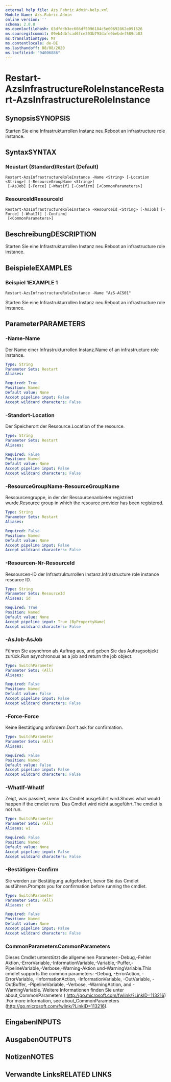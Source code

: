 ```yaml
---
external help file: Azs.Fabric.Admin-help.xml
Module Name: Azs.Fabric.Admin
online version: ''
schema: 2.0.0
ms.openlocfilehash: 03dfddb3ec666df5096184c5e00692862e091626
ms.sourcegitcommit: 09eb4dbfcad6fce303b793dafe9bebdef589db03
ms.translationtype: MT
ms.contentlocale: de-DE
ms.lasthandoff: 08/08/2020
ms.locfileid: "94006886"
---
```

# <span data-ttu-id="b09bb-101">Restart-AzsInfrastructureRoleInstance</span><span class="sxs-lookup"><span data-stu-id="b09bb-101">Restart-AzsInfrastructureRoleInstance</span></span>

## <span data-ttu-id="b09bb-102">Synopsis</span><span class="sxs-lookup"><span data-stu-id="b09bb-102">SYNOPSIS</span></span>
<span data-ttu-id="b09bb-103">Starten Sie eine Infrastrukturrollen Instanz neu.</span><span class="sxs-lookup"><span data-stu-id="b09bb-103">Reboot an infrastructure role instance.</span></span>

## <span data-ttu-id="b09bb-104">Syntax</span><span class="sxs-lookup"><span data-stu-id="b09bb-104">SYNTAX</span></span>

### <span data-ttu-id="b09bb-105">Neustart (Standard)</span><span class="sxs-lookup"><span data-stu-id="b09bb-105">Restart (Default)</span></span>
```
Restart-AzsInfrastructureRoleInstance -Name <String> [-Location <String>] [-ResourceGroupName <String>]
 [-AsJob] [-Force] [-WhatIf] [-Confirm] [<CommonParameters>]
```

### <span data-ttu-id="b09bb-106">ResourceId</span><span class="sxs-lookup"><span data-stu-id="b09bb-106">ResourceId</span></span>
```
Restart-AzsInfrastructureRoleInstance -ResourceId <String> [-AsJob] [-Force] [-WhatIf] [-Confirm]
 [<CommonParameters>]
```

## <span data-ttu-id="b09bb-107">Beschreibung</span><span class="sxs-lookup"><span data-stu-id="b09bb-107">DESCRIPTION</span></span>
<span data-ttu-id="b09bb-108">Starten Sie eine Infrastrukturrollen Instanz neu.</span><span class="sxs-lookup"><span data-stu-id="b09bb-108">Reboot an infrastructure role instance.</span></span>

## <span data-ttu-id="b09bb-109">Beispiele</span><span class="sxs-lookup"><span data-stu-id="b09bb-109">EXAMPLES</span></span>

### <span data-ttu-id="b09bb-110">Beispiel 1</span><span class="sxs-lookup"><span data-stu-id="b09bb-110">EXAMPLE 1</span></span>
```
Restart-AzsInfrastructureRoleInstance -Name "AzS-ACS01"
```

<span data-ttu-id="b09bb-111">Starten Sie eine Infrastrukturrollen Instanz neu.</span><span class="sxs-lookup"><span data-stu-id="b09bb-111">Reboot an infrastructure role instance.</span></span>

## <span data-ttu-id="b09bb-112">Parameter</span><span class="sxs-lookup"><span data-stu-id="b09bb-112">PARAMETERS</span></span>

### <span data-ttu-id="b09bb-113">-Name</span><span class="sxs-lookup"><span data-stu-id="b09bb-113">-Name</span></span>
<span data-ttu-id="b09bb-114">Der Name einer Infrastrukturrollen Instanz.</span><span class="sxs-lookup"><span data-stu-id="b09bb-114">Name of an infrastructure role instance.</span></span>

```yaml
Type: String
Parameter Sets: Restart
Aliases:

Required: True
Position: Named
Default value: None
Accept pipeline input: False
Accept wildcard characters: False
```

### <span data-ttu-id="b09bb-115">-Standort</span><span class="sxs-lookup"><span data-stu-id="b09bb-115">-Location</span></span>
<span data-ttu-id="b09bb-116">Der Speicherort der Ressource.</span><span class="sxs-lookup"><span data-stu-id="b09bb-116">Location of the resource.</span></span>

```yaml
Type: String
Parameter Sets: Restart
Aliases:

Required: False
Position: Named
Default value: None
Accept pipeline input: False
Accept wildcard characters: False
```

### <span data-ttu-id="b09bb-117">-ResourceGroupName</span><span class="sxs-lookup"><span data-stu-id="b09bb-117">-ResourceGroupName</span></span>
<span data-ttu-id="b09bb-118">Ressourcengruppe, in der der Ressourcenanbieter registriert wurde.</span><span class="sxs-lookup"><span data-stu-id="b09bb-118">Resource group in which the resource provider has been registered.</span></span>

```yaml
Type: String
Parameter Sets: Restart
Aliases:

Required: False
Position: Named
Default value: None
Accept pipeline input: False
Accept wildcard characters: False
```

### <span data-ttu-id="b09bb-119">-Resourcen-Nr</span><span class="sxs-lookup"><span data-stu-id="b09bb-119">-ResourceId</span></span>
<span data-ttu-id="b09bb-120">Ressourcen-ID der Infrastrukturrollen Instanz.</span><span class="sxs-lookup"><span data-stu-id="b09bb-120">Infrastructure role instance resource ID.</span></span>

```yaml
Type: String
Parameter Sets: ResourceId
Aliases: id

Required: True
Position: Named
Default value: None
Accept pipeline input: True (ByPropertyName)
Accept wildcard characters: False
```

### <span data-ttu-id="b09bb-121">-AsJob</span><span class="sxs-lookup"><span data-stu-id="b09bb-121">-AsJob</span></span>
<span data-ttu-id="b09bb-122">Führen Sie asynchron als Auftrag aus, und geben Sie das Auftragsobjekt zurück.</span><span class="sxs-lookup"><span data-stu-id="b09bb-122">Run asynchronous as a job and return the job object.</span></span>

```yaml
Type: SwitchParameter
Parameter Sets: (All)
Aliases:

Required: False
Position: Named
Default value: False
Accept pipeline input: False
Accept wildcard characters: False
```

### <span data-ttu-id="b09bb-123">-Force</span><span class="sxs-lookup"><span data-stu-id="b09bb-123">-Force</span></span>
<span data-ttu-id="b09bb-124">Keine Bestätigung anfordern.</span><span class="sxs-lookup"><span data-stu-id="b09bb-124">Don't ask for confirmation.</span></span>

```yaml
Type: SwitchParameter
Parameter Sets: (All)
Aliases:

Required: False
Position: Named
Default value: False
Accept pipeline input: False
Accept wildcard characters: False
```

### <span data-ttu-id="b09bb-125">-WhatIf</span><span class="sxs-lookup"><span data-stu-id="b09bb-125">-WhatIf</span></span>
<span data-ttu-id="b09bb-126">Zeigt, was passiert, wenn das Cmdlet ausgeführt wird.</span><span class="sxs-lookup"><span data-stu-id="b09bb-126">Shows what would happen if the cmdlet runs.</span></span>
<span data-ttu-id="b09bb-127">Das Cmdlet wird nicht ausgeführt.</span><span class="sxs-lookup"><span data-stu-id="b09bb-127">The cmdlet is not run.</span></span>

```yaml
Type: SwitchParameter
Parameter Sets: (All)
Aliases: wi

Required: False
Position: Named
Default value: None
Accept pipeline input: False
Accept wildcard characters: False
```

### <span data-ttu-id="b09bb-128">-Bestätigen</span><span class="sxs-lookup"><span data-stu-id="b09bb-128">-Confirm</span></span>
<span data-ttu-id="b09bb-129">Sie werden zur Bestätigung aufgefordert, bevor Sie das Cmdlet ausführen.</span><span class="sxs-lookup"><span data-stu-id="b09bb-129">Prompts you for confirmation before running the cmdlet.</span></span>

```yaml
Type: SwitchParameter
Parameter Sets: (All)
Aliases: cf

Required: False
Position: Named
Default value: None
Accept pipeline input: False
Accept wildcard characters: False
```

### <span data-ttu-id="b09bb-130">CommonParameters</span><span class="sxs-lookup"><span data-stu-id="b09bb-130">CommonParameters</span></span>
<span data-ttu-id="b09bb-131">Dieses Cmdlet unterstützt die allgemeinen Parameter:-Debug,-Fehler Aktion,-ErrorVariable,-InformationVariable,-Variable,-Puffer,-PipelineVariable,-Verbose,-Warning-Aktion und-WarningVariable.</span><span class="sxs-lookup"><span data-stu-id="b09bb-131">This cmdlet supports the common parameters: -Debug, -ErrorAction, -ErrorVariable, -InformationAction, -InformationVariable, -OutVariable, -OutBuffer, -PipelineVariable, -Verbose, -WarningAction, and -WarningVariable.</span></span> <span data-ttu-id="b09bb-132">Weitere Informationen finden Sie unter about_CommonParameters ( http://go.microsoft.com/fwlink/?LinkID=113216) .</span><span class="sxs-lookup"><span data-stu-id="b09bb-132">For more information, see about_CommonParameters (http://go.microsoft.com/fwlink/?LinkID=113216).</span></span>

## <span data-ttu-id="b09bb-133">Eingaben</span><span class="sxs-lookup"><span data-stu-id="b09bb-133">INPUTS</span></span>

## <span data-ttu-id="b09bb-134">Ausgaben</span><span class="sxs-lookup"><span data-stu-id="b09bb-134">OUTPUTS</span></span>

## <span data-ttu-id="b09bb-135">Notizen</span><span class="sxs-lookup"><span data-stu-id="b09bb-135">NOTES</span></span>

## <span data-ttu-id="b09bb-136">Verwandte Links</span><span class="sxs-lookup"><span data-stu-id="b09bb-136">RELATED LINKS</span></span>
